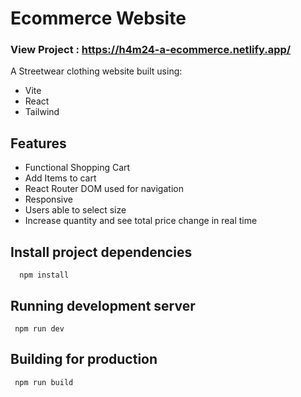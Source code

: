 # Ecommerce Website


### View Project : https://h4m24-a-ecommerce.netlify.app/


A Streetwear clothing website built using:
- Vite 
- React
- Tailwind



## Features

- Functional Shopping Cart
- Add Items to cart
- React Router DOM used for navigation
- Responsive
- Users able to select size
- Increase quantity and see total price change in real time





## Install project dependencies



```
  npm install
```


## Running development server
```
 npm run dev
```

## Building for production
```
 npm run build
```